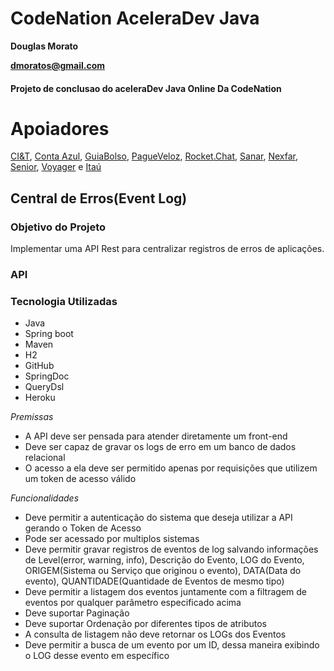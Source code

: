 # CodeNation AceleraDev Java

**Douglas Morato**

**dmoratos@gmail.com**

#### Projeto de conclusao do aceleraDev Java Online Da CodeNation

# Apoiadores

[CI&T](https://br.ciandt.com/), [Conta Azul](https://contaazul.com.br), [GuiaBolso](https://guiabolso.com.br), [PagueVeloz](https://www.pagueveloz.com.br/), [Rocket.Chat](https://rocket.chat), [Sanar](https://www.sanarmed.com/), [Nexfar](https://nexfar.com.br/#/), [Senior](https://www.senior.com.br/), [Voyager](https://www.voyagerportal.com/company/) e [Itaú](https://itau.com.br)

## Central de Erros(Event Log)

### Objetivo do Projeto

Implementar uma API Rest para centralizar registros de erros de aplicações.

### API

### Tecnologia Utilizadas

- Java
- Spring boot
- Maven
- H2
- GitHub
- SpringDoc
- QueryDsl
- Heroku

_Premissas_&nbsp;

- A API deve ser pensada para atender diretamente um front-end
- Deve ser capaz de gravar os logs de erro em um banco de dados relacional
- O acesso a ela deve ser permitido apenas por requisições que utilizem um token de acesso válido &nbsp;

_Funcionalidades_&nbsp;

- Deve permitir a autenticação do sistema que deseja utilizar a API gerando o Token de Acesso
- Pode ser acessado por multiplos sistemas
- Deve permitir gravar registros de eventos de log salvando informações de Level(error, warning, info), Descrição do Evento, LOG do Evento, ORIGEM(Sistema ou Serviço que originou o evento), DATA(Data do evento), QUANTIDADE(Quantidade de Eventos de mesmo tipo)
- Deve permitir a listagem dos eventos juntamente com a filtragem de eventos por qualquer parâmetro especificado acima
- Deve suportar Paginação
- Deve suportar Ordenação por diferentes tipos de atributos
- A consulta de listagem não deve retornar os LOGs dos Eventos
- Deve permitir a busca de um evento por um ID, dessa maneira exibindo o LOG desse evento em específico
